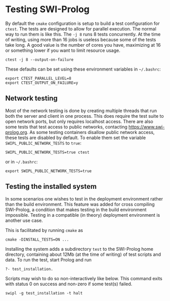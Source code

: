 # Testing SWI-Prolog

By  default  the  `cmake`  configuration  is   setup  to  build  a  test
configuration for `ctest`. The tests are  designed to allow for parallel
execution. The normal way to run them is   like  this. The `-j 8` runs 8
tests concurrently. At the time of writing,   using more than 16 jobs is
useless because some of the tests take long.  A good value is the number
of cores you have, maximizing at 16 or   something  lower if you want to
limit resource usage.

    ctest -j 8 --output-on-failure

These  defaults  can  be  set  using   these  environment  variables  in
`~/.bashrc`:

    export CTEST_PARALLEL_LEVEL=8
    export CTEST_OUTPUT_ON_FAILURE=y


## Network testing

Most of the network testing is done   by  creating multiple threads that
run both the server and client  in   one  process. This does require the
test suite to open network ports,   but  only requires localhost access.
There  are  also  some  tests  that  test  access  to  public  networks,
contacting  https://www.swi-prolog.org.  As  some    testing  containers
disallow public network access, these tests are disabled by default.  To
enable them set the variable `SWIPL_PUBLIC_NETWORK_TESTS` to `true`:

    SWIPL_PUBLIC_NETWORK_TESTS=true ctest

or in `~/.bashrc`:

    export SWIPL_PUBLIC_NETWORK_TESTS=true


## Testing the installed system

In some scenarios one  wishes  to   test  in  the deployment environment
rather than the build environment.  This   feature  was  added for cross
compiling SWI-Prolog, a condition  that  makes   testing  in  the  build
environment impossible. Testing in a   compatible (in theory) deployment
environment is another use case.

This is facilitated by running `cmake` as

    cmake -DINSTALL_TESTS=ON ...

Installing the system adds a subdirectory  `test` to the SWI-Prolog home
directory, containing about 12Mb  (at  the   time  of  writing)  of test
scripts and data.  To run the test, start Prolog and run

    ?- test_installation.

Scripts may wish to do  so   non-interactively  like below. This command
exits with status 0 on success and non-zero if some test(s) failed.

    swipl -g test_installation -t halt

